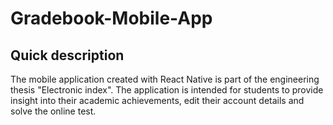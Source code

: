 # Gradebook-Mobile-App

## Quick description
The mobile application created with React Native is part of the engineering thesis "Electronic index". The application is intended for students to provide insight into their academic achievements, edit their account details and solve the online test.
